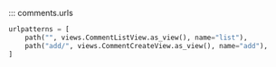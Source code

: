::: comments.urls

```python
urlpatterns = [
    path("", views.CommentListView.as_view(), name="list"),
    path("add/", views.CommentCreateView.as_view(), name="add"),
]
```